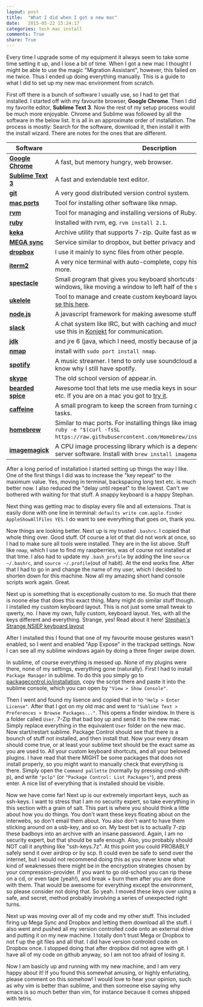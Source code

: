 ```yaml
---
layout: post
title:  "What I did when I got a new mac"
date:   2015-05-22 15:24:17
categories: tech mac install
comments: True
share: True
---
```


Every time I upgrade some of my equipment it always seem to take some time setting it up, and I lose a bit of time. When I got a new mac I thought I might be able to use the magic "Migration Assistant", however, this failed on me twice. Thus I ended up doing everything manually. This is a guide to what I did to set up my new mac environment from scratch.

First off there is a bunch of software I usually use, so I had to get that installed. I started off with my favourite browser, **Google Chrome**. Then I did my favorite editor, **Sublime Text 3**. Now the rest of my setup process would be much more enjoyable. Chrome and Sublime was followed by all the software in the below list. It is all in an approximate order of installation. The process is mostly: Search for the software, download it, then install it with the install wizard. There are notes for the ones that are different.

| Software | Description |
| -------- | ----------- |
| [**Google Chrome**](http://www.google.com/chrome/) | A fast, but memory hungry, web browser. |
| [**Sublime Text 3**](http://www.sublimetext.com/3) | A fast and extendable text editor. |
| [**git**](https://git-scm.com/) | A very good distributed version control system. |
| [**mac ports**](https://www.macports.org/) | Tool for installing other software like nmap. |
| [**rvm**](rvm.io) | Tool for managing and installing versions of Ruby. |
| [**ruby**](ruby-lang.org) | Installed with rvm, eg. `rvm install 2.1`. |
| [**keka**](http://www.kekaosx.com/en/) | Archive utility that supports 7-zip. Quite fast as well. |
| [**MEGA sync**](mega.co.nz) | Service similar to dropbox, but better privacy and more free storage. |
| [**dropbox**](dropbox.com) | I use it mainly to sync files from other people. |
| [**iterm2**](https://www.iterm2.com/) | A very nice terminal with auto-complete, copy history and lots more more. |
| [**spectacle**](http://spectacleapp.com/) | Small program that gives you keyboard shortcuts for managing your windows, like moving a window to left half of the screen. |
| [**ukelele**](http://scripts.sil.org/cms/scripts/page.php?site_id=nrsi&id=ukelele) | Tool to manage and create custom keyboard layouts. [Read about why I se this here](/keyboard/custom/tech/2015/05/22/nsiep.html). |
| [**node.js**](nodejs.org) | A javascript framework for making awesome stuff, like web servers. |
| [**slack**](slack.com) | A chat system like IRC, but with caching and much better branding. We use this in [Konjekt](https://konjekt.com) for communication. |
| [**jdk**](http://www.oracle.com/technetwork/java/javase/downloads/index.html) |  and jre 6 (java, which I need, mostly because of jave5. |
| [**nmap**](https://nmap.org/) | install with `sudo port install nmap`. |
| [**spotify**](spotify.com) | A music streamer. I tend to only use soundcloud and mixcloud, so I don't know why I still have spotify. |
| [**skype**](skype.com) | The old school version of appear.in. |
| [**bearded spice**](http://beardedspice.com/) | Awesome tool that lets me use media keys in soundcloud and mixcloud etc. If you are on a mac you got to [try it](http://beardedspice.com/). |
| [**caffeine**](https://itunes.apple.com/us/app/caffeine/id411246225?mt=12) | A small program to keep the screen from turning off during long running tasks. |
| [**homebrew**](brew.sh) | Similar to mac ports. For installing things like imagemagick. Install with `ruby -e "$(curl -fsSL https://raw.githubusercontent.com/Homebrew/install/master/install)"`. |
| [**imagemagick**](http://www.imagemagick.org/script/index.php) | A CPU image processing library which is a dependency for some of my server software. Install with `brew install imagemagick`. |


After a long period of installation I started setting up things the way I like. One of the first things I did was to increase the "key repeat" to the maximum value. Yes, moving in terminal, backspacing long text etc. is much better now. I also reduced the "delay until repeat" to the lowest. Can't we bothered with waiting for that stuff. A snappy keyboard is a happy Stephan.

Next thing was getting mac to display every file and all extensions. That is easily done with one line in terminal: `defaults write com.apple.finder AppleShowAllFiles YES`. I do want to see everything that goes on, thank you.

Now things are looking better. Next up is my trusted `.bashrc`. I copied that whole thing over. Good stuff. Of course a lot of that did not work at once, so I had to make sure all tools were installed. They are in the list above. Stuff like `nmap`, which I use to find my raspberries, was of course not installed at that time. I also had to update my `.bash_profile` by adding the line `source ~/.bashrc`, and `source ~/.profile`(out of habit). At the end works fine. After that I had to go in and change the name of my user, which I decided to shorten down for this machine. Now all my amazing short hand console scripts work again. Great.

Next up is something that is exceptionally custom to me. So much that there is noone else that does this exact thing. Many might do similar stuff though. I installed my custom keyboard layout. This is not just some small tweak to qwerty, no. I have my own, fully custom, keyboard layout. Yes, with all the keys different and everything. Strange, yes! Read about it here! [Stephan's Strange NSIEP keyboard layout](/keyboard/custom/tech/2015/05/22/nsiep.html)

After I installed this I found that one of my favourite mouse gestures wasn't enabled, so I went and enabled "App Expose" in the trackpad settings. Now I can see all my sublime windows again by doing a three finger swipe down.

In sublime, of course everything is messed up. None of my plugins were there, none of my settings, everything gone (naturally). First I had to install `Package Manager` in sublime. To do this you simply go to [packagecontrol.io/installation](https://packagecontrol.io/installation), copy the script there and paste it into the sublime console, which you can open by `"View > Show Console"`.

Then I went and found my lisence and copied that in to `"Help > Enter License"`. After that I got on my old mac and went to `"Sublime Text > Preferences > Browse Packages..."`. This opens a finder window. In there is a folder called `User`. 7-Zip that bad boy up and send it to the new mac. Simply replace everything in the equivalent `User` folder on the new mac. Now start/restart sublime. Package Control should see that there is a bounch of stuff not installed, and then install that. Now your every dream should come true, or at least your sublime text should be the exact same as you are used to. All your custom keyboard shortcuts, and all your beloved plugins. I have read that there MIGHT be some packages that does not install properly, so you might want to manually check that everything is there. Simply open the `Command pallette` (normally by pressing cmd-shift-p), and write `"pclp"` (or `"Package Control: List Packages"`), and press enter. A nice list of everything that is installed should be visible. 

Now we have come far! Next up is our extremely important keys, such as ssh-keys. I want to stress that I am no security expert, so take everything in this section with a grain of salt. This part is where you should think a little about how you do things. You don't want these keys floating about on the interwebs, so don't email them about. You also don't want to have them sticking around on a usb-key, and so on. My best bet is to actually 7-zip these badboys into an archive with an insane password. Again, I am no security expert, but that should be safe enough. Also, you probably should NOT call it anything like "ssh-keys.7z". At this point you could PROBABLY safely send it over airdrop or by scp. It could even be safe to send over the internet, but I would not recommend doing this as you never know what kind of weaknesses there might be in the encryption strategies chosen by your compression-provider. If you want to go old-school you can rip these on a cd, or even tape (yeah!), and break + burn them after you are done with them. That would be awesome for everything except the environment, so please consider not doing that. So yeah. I moved these keys over using a safe, and secret, method probably involving a series of unexpected right turns. 

Next up was moving over all of my code and my other stuff. This included firing up Mega Sync and Dropbox and letting them download all the stuff. I also went and pushed all my version controlled code onto an external drive and putting it on my new machine. I totally don't trust Mega or Dropbox to not f up the git files and all that. I did have version controled code on Dropbox once. I stopped doing that after dropbox did not agree with git. I have all of my code on github anyway, so I am not too afraid of losing it.

Now I am basicly up and running with my new machine, and I am very happy about it! If you found this somewhat amusing, or highly enfuriating, please comment on this somehow! I would love to hear your opinion, such as why vim is better than sublime, and then someone else saying why emacs is so much better than vim, for instance because it comes shipped with tetris.

